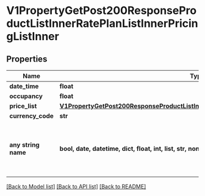 # V1PropertyGetPost200ResponseProductListInnerRatePlanListInnerPricingListInner


## Properties
Name | Type | Description | Notes
------------ | ------------- | ------------- | -------------
**date_time** | **float** |  | [optional] 
**occupancy** | **float** |  | [optional] 
**price_list** | [**V1PropertyGetPost200ResponseProductListInnerRatePlanListInnerPricingListInnerPriceList**](V1PropertyGetPost200ResponseProductListInnerRatePlanListInnerPricingListInnerPriceList.md) |  | [optional] 
**currency_code** | **str** |  | [optional] 
**any string name** | **bool, date, datetime, dict, float, int, list, str, none_type** | any string name can be used but the value must be the correct type | [optional]

[[Back to Model list]](../README.md#documentation-for-models) [[Back to API list]](../README.md#documentation-for-api-endpoints) [[Back to README]](../README.md)


